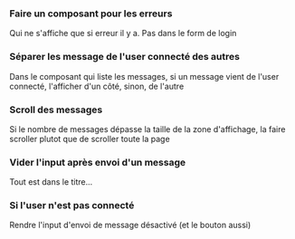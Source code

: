 ### Faire un composant pour les erreurs
Qui ne s'affiche que si erreur il y a.
Pas dans le form de login

### Séparer les message de l'user connecté des autres

Dans le composant qui liste les messages, si un message vient de l'user connecté, l'afficher d'un côté, sinon, de l'autre

### Scroll des messages

Si le nombre de messages dépasse la taille de la zone d'affichage, la faire scroller plutot que de scroller toute la page

### Vider l'input après envoi d'un message
Tout est dans le titre...

### Si l'user n'est pas connecté

Rendre l'input d'envoi de message désactivé (et le bouton aussi)